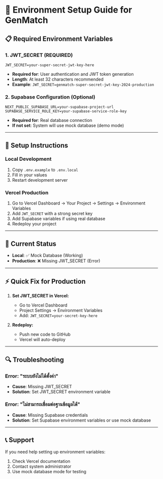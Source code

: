 # 🚀 Environment Setup Guide for GenMatch

## **📋 Required Environment Variables**

### **1. JWT_SECRET (REQUIRED)**
```
JWT_SECRET=your-super-secret-jwt-key-here
```
- **Required for**: User authentication and JWT token generation
- **Length**: At least 32 characters recommended
- **Example**: `JWT_SECRET=genmatch-super-secret-jwt-key-2024-production`

### **2. Supabase Configuration (Optional)**
```
NEXT_PUBLIC_SUPABASE_URL=your-supabase-project-url
SUPABASE_SERVICE_ROLE_KEY=your-supabase-service-role-key
```
- **Required for**: Real database connection
- **If not set**: System will use mock database (demo mode)

---

## **🔧 Setup Instructions**

### **Local Development**
1. Copy `.env.example` to `.env.local`
2. Fill in your values
3. Restart development server

### **Vercel Production**
1. Go to Vercel Dashboard → Your Project → Settings → Environment Variables
2. Add `JWT_SECRET` with a strong secret key
3. Add Supabase variables if using real database
4. Redeploy your project

---

## **🎯 Current Status**

- **Local**: ✅ Mock Database (Working)
- **Production**: ❌ Missing JWT_SECRET (Error)

---

## **⚡ Quick Fix for Production**

1. **Set JWT_SECRET in Vercel:**
   - Go to Vercel Dashboard
   - Project Settings → Environment Variables
   - Add: `JWT_SECRET=your-secret-key-here`

2. **Redeploy:**
   - Push new code to GitHub
   - Vercel will auto-deploy

---

## **🔍 Troubleshooting**

### **Error: "ระบบยังไม่ได้ตั้งค่า"**
- **Cause**: Missing JWT_SECRET
- **Solution**: Set JWT_SECRET environment variable

### **Error: "ไม่สามารถเชื่อมต่อฐานข้อมูลได้"**
- **Cause**: Missing Supabase credentials
- **Solution**: Set Supabase environment variables or use mock database

---

## **📞 Support**

If you need help setting up environment variables:
1. Check Vercel documentation
2. Contact system administrator
3. Use mock database mode for testing
